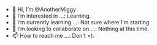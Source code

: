 - 👋 Hi, I’m @AnotherMiggy
- 👀 I’m interested in ...: Learning.
- 🌱 I’m currently learning ...: Not sure where I'm starting.
- 💞️ I’m looking to collaborate on ...: Nothing at this time.
- 📫 How to reach me ...: Don't =).

<!---
AnotherMiggy/AnotherMiggy is a ✨ special ✨ repository because its `README.md` (this file) appears on your GitHub profile.
You can click the Preview link to take a look at your changes.
--->
